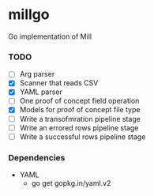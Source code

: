 # millgo
Go implementation of Mill

### TODO
 - [ ] Arg parser
 - [x] Scanner that reads CSV
 - [x] YAML parser
 - [ ] One proof of concept field operation
 - [x] Models for proof of concept file type
 - [ ] Write a transofmration pipeline stage
 - [ ] Write an errored rows pipeline stage
 - [ ] Write a successful rows pipeline stage

### Dependencies
 - YAML
   - go get gopkg.in/yaml.v2
